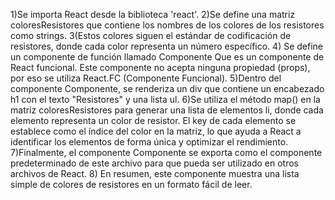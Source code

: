1)Se importa React desde la biblioteca 'react'.
2)Se define una matriz coloresResistores que contiene los nombres de los colores de los resistores como strings.
3(Estos colores siguen el estándar de codificación de resistores, donde cada color representa un número específico.
4) Se define un componente de función llamado Componente 
Que es un componente de React funcional. Este componente no acepta ninguna propiedad (props), por eso se utiliza React.FC (Componente Funcional).
5)Dentro del componente Componente, se renderiza un div que contiene un encabezado h1 con el texto "Resistores" y una lista ul.
6)Se utiliza el método map() en la matriz coloresResistores para generar una lista de elementos li, donde cada elemento representa un color de resistor. El key de cada elemento se establece como el índice del color en la matriz, lo que ayuda a React a identificar los elementos de forma única y optimizar el rendimiento.
7)Finalmente, el componente Componente se exporta como el componente predeterminado de este archivo para que pueda ser utilizado en otros archivos de React.
8) En resumen, este componente muestra una lista simple de colores de resistores en un formato fácil de leer.





